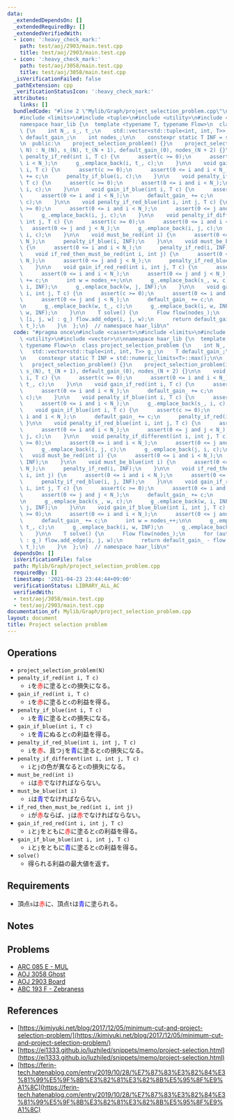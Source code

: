 ```yaml
---
data:
  _extendedDependsOn: []
  _extendedRequiredBy: []
  _extendedVerifiedWith:
  - icon: ':heavy_check_mark:'
    path: test/aoj/2903/main.test.cpp
    title: test/aoj/2903/main.test.cpp
  - icon: ':heavy_check_mark:'
    path: test/aoj/3058/main.test.cpp
    title: test/aoj/3058/main.test.cpp
  _isVerificationFailed: false
  _pathExtension: cpp
  _verificationStatusIcon: ':heavy_check_mark:'
  attributes:
    links: []
  bundledCode: "#line 2 \"Mylib/Graph/project_selection_problem.cpp\"\n#include <cassert>\n\
    #include <limits>\n#include <tuple>\n#include <utility>\n#include <vector>\n\n\
    namespace haar_lib {\n  template <typename T, typename Flow>\n  class project_selection_problem\
    \ {\n    int N_, s_, t_;\n    std::vector<std::tuple<int, int, T>> g_;\n    T\
    \ default_gain_;\n    int nodes_;\n\n    constexpr static T INF = std::numeric_limits<T>::max();\n\
    \n  public:\n    project_selection_problem() {}\n    project_selection_problem(int\
    \ N) : N_(N), s_(N), t_(N + 1), default_gain_(0), nodes_(N + 2) {}\n\n    void\
    \ penalty_if_red(int i, T c) {\n      assert(c >= 0);\n      assert(0 <= i and\
    \ i < N_);\n      g_.emplace_back(i, t_, c);\n    }\n\n    void gain_if_red(int\
    \ i, T c) {\n      assert(c >= 0);\n      assert(0 <= i and i < N_);\n      default_gain_\
    \ += c;\n      penalty_if_blue(i, c);\n    }\n\n    void penalty_if_blue(int i,\
    \ T c) {\n      assert(c >= 0);\n      assert(0 <= i and i < N_);\n      g_.emplace_back(s_,\
    \ i, c);\n    }\n\n    void gain_if_blue(int i, T c) {\n      assert(c >= 0);\n\
    \      assert(0 <= i and i < N_);\n      default_gain_ += c;\n      penalty_if_red(i,\
    \ c);\n    }\n\n    void penalty_if_red_blue(int i, int j, T c) {\n      assert(c\
    \ >= 0);\n      assert(0 <= i and i < N_);\n      assert(0 <= j and j < N_);\n\
    \      g_.emplace_back(i, j, c);\n    }\n\n    void penalty_if_different(int i,\
    \ int j, T c) {\n      assert(c >= 0);\n      assert(0 <= i and i < N_);\n   \
    \   assert(0 <= j and j < N_);\n      g_.emplace_back(i, j, c);\n      g_.emplace_back(j,\
    \ i, c);\n    }\n\n    void must_be_red(int i) {\n      assert(0 <= i and i <\
    \ N_);\n      penalty_if_blue(i, INF);\n    }\n\n    void must_be_blue(int i)\
    \ {\n      assert(0 <= i and i < N_);\n      penalty_if_red(i, INF);\n    }\n\n\
    \    void if_red_then_must_be_red(int i, int j) {\n      assert(0 <= i and i <\
    \ N_);\n      assert(0 <= j and j < N_);\n      penalty_if_red_blue(i, j, INF);\n\
    \    }\n\n    void gain_if_red_red(int i, int j, T c) {\n      assert(c >= 0);\n\
    \      assert(0 <= i and i < N_);\n      assert(0 <= j and j < N_);\n      default_gain_\
    \ += c;\n      int w = nodes_++;\n\n      g_.emplace_back(s_, w, c);\n      g_.emplace_back(w,\
    \ i, INF);\n      g_.emplace_back(w, j, INF);\n    }\n\n    void gain_if_blue_blue(int\
    \ i, int j, T c) {\n      assert(c >= 0);\n      assert(0 <= i and i < N_);\n\
    \      assert(0 <= j and j < N_);\n      default_gain_ += c;\n      int w = nodes_++;\n\
    \n      g_.emplace_back(w, t_, c);\n      g_.emplace_back(i, w, INF);\n      g_.emplace_back(j,\
    \ w, INF);\n    }\n\n    T solve() {\n      Flow flow(nodes_);\n      for (auto\
    \ [i, j, w] : g_) flow.add_edge(i, j, w);\n      return default_gain_ - flow.max_flow(s_,\
    \ t_);\n    }\n  };\n}  // namespace haar_lib\n"
  code: "#pragma once\n#include <cassert>\n#include <limits>\n#include <tuple>\n#include\
    \ <utility>\n#include <vector>\n\nnamespace haar_lib {\n  template <typename T,\
    \ typename Flow>\n  class project_selection_problem {\n    int N_, s_, t_;\n \
    \   std::vector<std::tuple<int, int, T>> g_;\n    T default_gain_;\n    int nodes_;\n\
    \n    constexpr static T INF = std::numeric_limits<T>::max();\n\n  public:\n \
    \   project_selection_problem() {}\n    project_selection_problem(int N) : N_(N),\
    \ s_(N), t_(N + 1), default_gain_(0), nodes_(N + 2) {}\n\n    void penalty_if_red(int\
    \ i, T c) {\n      assert(c >= 0);\n      assert(0 <= i and i < N_);\n      g_.emplace_back(i,\
    \ t_, c);\n    }\n\n    void gain_if_red(int i, T c) {\n      assert(c >= 0);\n\
    \      assert(0 <= i and i < N_);\n      default_gain_ += c;\n      penalty_if_blue(i,\
    \ c);\n    }\n\n    void penalty_if_blue(int i, T c) {\n      assert(c >= 0);\n\
    \      assert(0 <= i and i < N_);\n      g_.emplace_back(s_, i, c);\n    }\n\n\
    \    void gain_if_blue(int i, T c) {\n      assert(c >= 0);\n      assert(0 <=\
    \ i and i < N_);\n      default_gain_ += c;\n      penalty_if_red(i, c);\n   \
    \ }\n\n    void penalty_if_red_blue(int i, int j, T c) {\n      assert(c >= 0);\n\
    \      assert(0 <= i and i < N_);\n      assert(0 <= j and j < N_);\n      g_.emplace_back(i,\
    \ j, c);\n    }\n\n    void penalty_if_different(int i, int j, T c) {\n      assert(c\
    \ >= 0);\n      assert(0 <= i and i < N_);\n      assert(0 <= j and j < N_);\n\
    \      g_.emplace_back(i, j, c);\n      g_.emplace_back(j, i, c);\n    }\n\n \
    \   void must_be_red(int i) {\n      assert(0 <= i and i < N_);\n      penalty_if_blue(i,\
    \ INF);\n    }\n\n    void must_be_blue(int i) {\n      assert(0 <= i and i <\
    \ N_);\n      penalty_if_red(i, INF);\n    }\n\n    void if_red_then_must_be_red(int\
    \ i, int j) {\n      assert(0 <= i and i < N_);\n      assert(0 <= j and j < N_);\n\
    \      penalty_if_red_blue(i, j, INF);\n    }\n\n    void gain_if_red_red(int\
    \ i, int j, T c) {\n      assert(c >= 0);\n      assert(0 <= i and i < N_);\n\
    \      assert(0 <= j and j < N_);\n      default_gain_ += c;\n      int w = nodes_++;\n\
    \n      g_.emplace_back(s_, w, c);\n      g_.emplace_back(w, i, INF);\n      g_.emplace_back(w,\
    \ j, INF);\n    }\n\n    void gain_if_blue_blue(int i, int j, T c) {\n      assert(c\
    \ >= 0);\n      assert(0 <= i and i < N_);\n      assert(0 <= j and j < N_);\n\
    \      default_gain_ += c;\n      int w = nodes_++;\n\n      g_.emplace_back(w,\
    \ t_, c);\n      g_.emplace_back(i, w, INF);\n      g_.emplace_back(j, w, INF);\n\
    \    }\n\n    T solve() {\n      Flow flow(nodes_);\n      for (auto [i, j, w]\
    \ : g_) flow.add_edge(i, j, w);\n      return default_gain_ - flow.max_flow(s_,\
    \ t_);\n    }\n  };\n}  // namespace haar_lib\n"
  dependsOn: []
  isVerificationFile: false
  path: Mylib/Graph/project_selection_problem.cpp
  requiredBy: []
  timestamp: '2021-04-23 23:44:44+09:00'
  verificationStatus: LIBRARY_ALL_AC
  verifiedWith:
  - test/aoj/3058/main.test.cpp
  - test/aoj/2903/main.test.cpp
documentation_of: Mylib/Graph/project_selection_problem.cpp
layout: document
title: Project selection problem
---
```


## Operations

- `project_selection_problem(N)`
- `penalty_if_red(int i, T c)`
	- `i`を<font color="red">赤</font>に塗ると`c`の損失になる。
- `gain_if_red(int i, T c)`
	- `i`を<font color="red">赤</font>に塗ると`c`の利益を得る。
- `penalty_if_blue(int i, T c)`
	- `i`を<font color="blue">青</font>に塗ると`c`の損失になる。
- `gain_if_blue(int i, T c)`
	- `i`を<font color="blue">青</font>にぬると`c`の利益を得る。
- `penalty_if_red_blue(int i, int j, T c)`
	- `i`を<font color="red">赤</font>、且つ`j`を<font color="blue">青</font>に塗ると`c`の損失になる。
- `penalty_if_different(int i, int j, T c)`
	- `i`と`j`の色が異なると`c`の損失になる。
- `must_be_red(int i)`
	- `i`は<font color="red">赤</font>でなければならない。
- `must_be_blue(int i)`
	- `i`は<font color="blue">青</font>でなければならない。
- `if_red_then_must_be_red(int i, int j)`
	- `i`が<font color="red">赤</font>ならば、`j`は<font color="red">赤</font>でなければならない。
- `gain_if_red_red(int i, int j, T c)`
	- `i`と`j`をともに<font color="red">赤</font>に塗ると`c`の利益を得る。
- `gain_if_blue_blue(int i, int j, T c)`
	- `i`と`j`をともに<font color="blue">青</font>に塗ると`c`の利益を得る。
- `solve()`
    - 得られる利益の最大値を返す。

## Requirements

- 頂点`s`は<font color="red">赤</font>に、頂点`t`は<font color="blue">青</font>に塗られる。

## Notes

## Problems

- [ARC 085 E - MUL](https://atcoder.jp/contests/arc085/tasks/arc085_c)
- [AOJ 3058 Ghost](http://judge.u-aizu.ac.jp/onlinejudge/description.jsp?id=3058)
- [AOJ 2903 Board](http://judge.u-aizu.ac.jp/onlinejudge/description.jsp?id=2903)
- [ABC 193 F - Zebraness](https://atcoder.jp/contests/abc193/tasks/abc193_f)

## References

- [https://kimiyuki.net/blog/2017/12/05/minimum-cut-and-project-selection-problem/](https://kimiyuki.net/blog/2017/12/05/minimum-cut-and-project-selection-problem/)
- [https://ei1333.github.io/luzhiled/snippets/memo/project-selection.html](https://ei1333.github.io/luzhiled/snippets/memo/project-selection.html)
- [https://ferin-tech.hatenablog.com/entry/2019/10/28/%E7%87%83%E3%82%84%E3%81%99%E5%9F%8B%E3%82%81%E3%82%8B%E5%95%8F%E9%A1%8C](https://ferin-tech.hatenablog.com/entry/2019/10/28/%E7%87%83%E3%82%84%E3%81%99%E5%9F%8B%E3%82%81%E3%82%8B%E5%95%8F%E9%A1%8C)
